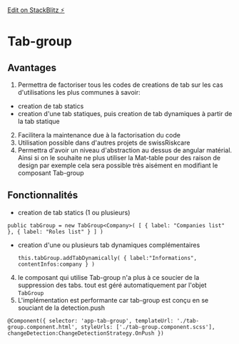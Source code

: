
[Edit on StackBlitz ⚡️](https://stackblitz.com/edit/angular-rvy6w4)


# Tab-group

## Avantages

1. Permettra de factoriser tous les codes de creations de tab sur les cas d'utilisations les plus communes à savoir:
 - creation de tab statics
 - creation d'une tab statiques, puis creation de tab dynamiques à partir de la tab statique

2. Facilitera la maintenance due à la factorisation du code
3. Utilisation possible dans d'autres projets de swissRiskcare
4. Permettra d'avoir un niveau d'abstraction au dessus de angular matérial. Ainsi si on le souhaite ne plus utiliser la Mat-table pour des raison de design par exemple cela sera possible très aisément en modifiant le composant Tab-group


## Fonctionnalités

- creation de tab statics (1 ou plusieurs)

`public tabGroup = new TabGroup<Company>(
    [
      {
        label: "Companies list"
      },
      {
        label: "Roles list"
      }
    ]
  )`
- creation d'une ou plusieurs tab dynamiques complémentaires

  `this.tabGroup.addTabDynamically(
    {
    label:"Informations",
    contentInfos:company
    }
)`

4. le composant qui utilise Tab-group n'a plus à ce soucier de la suppression des tabs. tout est géré automatiquement par l'objet `TabGroup`
5. L'implémentation est performante car tab-group est conçu en se souciant de la detection.push

`@Component({
  selector: 'app-tab-group',
  templateUrl: './tab-group.component.html',
  styleUrls: ['./tab-group.component.scss'],
  changeDetection:ChangeDetectionStrategy.OnPush
})`

